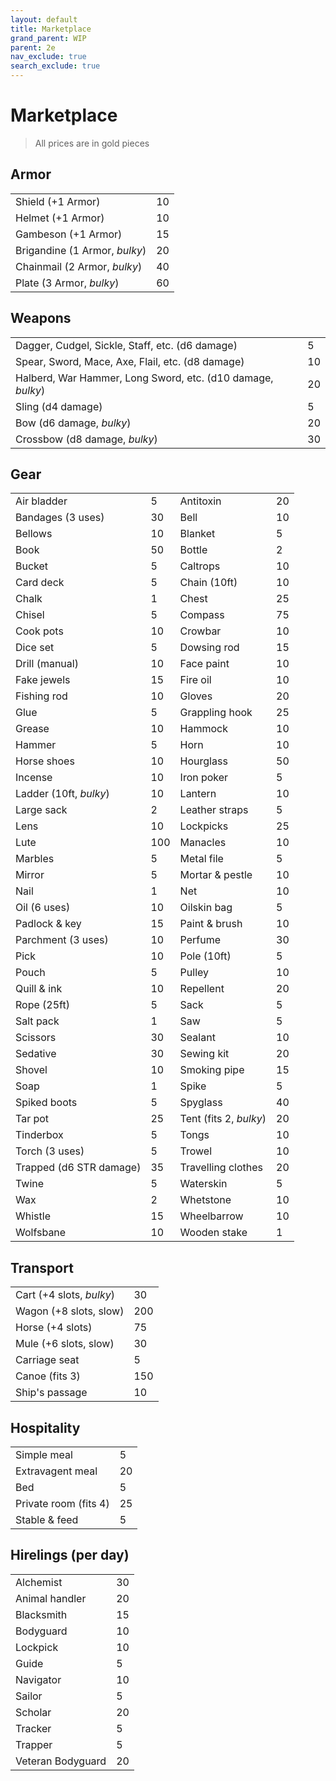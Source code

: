 ```yaml
---
layout: default
title: Marketplace
grand_parent: WIP
parent: 2e
nav_exclude: true
search_exclude: true
---
```


# Marketplace 

> All prices are in gold pieces  

## Armor

|                               |     |
| ----------------------------- | --- |
| Shield (+1 Armor)             | 10  |
| Helmet (+1 Armor)             | 10  |
| Gambeson (+1 Armor)           | 15  |
| Brigandine (1 Armor, _bulky_) | 20  |
| Chainmail (2 Armor, _bulky_)  | 40  |
| Plate (3 Armor, _bulky_)      | 60  |

## Weapons

|                                                              |     |
| ------------------------------------------------------------ | --- |
| Dagger, Cudgel, Sickle,  Staff, etc. (d6  damage)            | 5   |
| Spear, Sword, Mace, Axe,  Flail, etc. (d8 damage)            | 10  |
| Halberd, War Hammer, Long  Sword, etc. (d10 damage, _bulky_) | 20  |
| Sling (d4  damage)                                           | 5   |
| Bow  (d6  damage, _bulky_)                                   | 20  |
| Crossbow (d8  damage, _bulky_)                               | 30  |

## Gear

|                         |     |                        |     |
| ----------------------- | --- | ---------------------- | --- |
| Air bladder             | 5   | Antitoxin              | 20  |
| Bandages (3 uses)       | 30  | Bell                   | 10  |
| Bellows                 | 10  | Blanket                | 5   |
| Book                    | 50  | Bottle                 | 2   |
| Bucket                  | 5   | Caltrops               | 10  |
| Card deck               | 5   | Chain (10ft)           | 10  |
| Chalk                   | 1   | Chest                  | 25  |
| Chisel                  | 5   | Compass                | 75  |
| Cook pots               | 10  | Crowbar                | 10  |
| Dice set                | 5   | Dowsing rod            | 15  |
| Drill (manual)          | 10  | Face paint             | 10  |
| Fake jewels             | 15  | Fire oil               | 10  |
| Fishing rod             | 10  | Gloves                 | 20  |
| Glue                    | 5   | Grappling hook         | 25  |
| Grease                  | 10  | Hammock                | 10  |
| Hammer                  | 5   | Horn                   | 10  |
| Horse shoes             | 10  | Hourglass              | 50  |
| Incense                 | 10  | Iron poker             | 5   |
| Ladder (10ft, _bulky_)  | 10  | Lantern                | 10  |
| Large sack              | 2   | Leather straps         | 5   |
| Lens                    | 10  | Lockpicks              | 25  |
| Lute                    | 100 | Manacles               | 10  |
| Marbles                 | 5   | Metal file             | 5   |
| Mirror                  | 5   | Mortar & pestle        | 10  |
| Nail                    | 1   | Net                    | 10  |
| Oil (6 uses)            | 10  | Oilskin bag            | 5   |
| Padlock & key           | 15  | Paint & brush          | 10  |
| Parchment (3 uses)      | 10  | Perfume                | 30  |
| Pick                    | 10  | Pole (10ft)            | 5   |
| Pouch                   | 5   | Pulley                 | 10  |
| Quill & ink             | 10  | Repellent              | 20  |
| Rope (25ft)             | 5   | Sack                   | 5   |
| Salt pack               | 1   | Saw                    | 5   |
| Scissors                | 30  | Sealant                | 10  |
| Sedative                | 30  | Sewing kit             | 20  |
| Shovel                  | 10  | Smoking pipe           | 15  |
| Soap                    | 1   | Spike                  | 5   |
| Spiked boots            | 5   | Spyglass               | 40  |
| Tar pot                 | 25  | Tent (fits 2, _bulky_) | 20  |
| Tinderbox               | 5   | Tongs                  | 10  |
| Torch (3 uses)          | 5   | Trowel                 | 10  |
| Trapped (d6 STR damage) | 35  | Travelling clothes     | 20  |
| Twine                   | 5   | Waterskin              | 5   |
| Wax                     | 2   | Whetstone              | 10  |
| Whistle                 | 15  | Wheelbarrow            | 10  |
| Wolfsbane               | 10  | Wooden stake           | 1   |

## Transport

|                          |     |
| ------------------------ | --- |
| Cart (+4 slots, _bulky_) | 30  |
| Wagon (+8 slots, slow)   | 200 |
| Horse (+4 slots)         | 75  |
| Mule (+6 slots, slow)    | 30  |
| Carriage seat            | 5   |
| Canoe (fits 3)           | 150 |
| Ship's passage           | 10  |

## Hospitality

|                       |     |
| --------------------- | --- |
| Simple meal           | 5   |
| Extravagent meal      | 20  |
| Bed                   | 5   |
| Private room (fits 4) | 25  |
| Stable & feed         | 5   |

## Hirelings (per day)

|                   |     |
| ----------------- | --- |
| Alchemist         | 30  |
| Animal handler    | 20  |
| Blacksmith        | 15  |
| Bodyguard         | 10  |
| Lockpick          | 10  |
| Guide             | 5   |
| Navigator         | 10  |
| Sailor            | 5   |
| Scholar           | 20  |
| Tracker           | 5   |
| Trapper           | 5   |
| Veteran Bodyguard | 20  |


